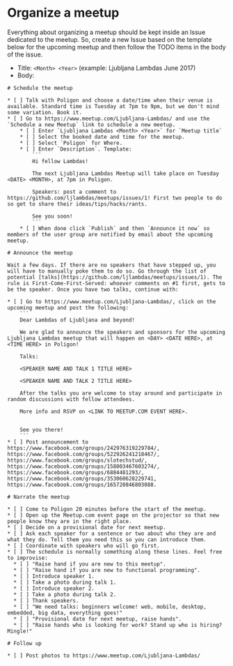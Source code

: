 
# Organize a meetup

Everything about organizing a meetup should be kept inside an Issue dedicated to the meetup. 
So, create a new Issue based on the template below for the upcoming meetup and then follow the TODO items in the body of the issue.

* Title: `<Month> <Year>` (example: Ljubljana Lambdas June 2017)
* Body:

```
# Schedule the meetup

* [ ] Talk with Poligon and choose a date/time when their venue is available. Standard time is Tuesday at 7pm to 9pm, but we don't mind some variation. Book it.
* [ ] Go to https://www.meetup.com/Ljubljana-Lambdas/ and use the `Schedule a new Meetup` link to schedule a new meetup.
    * [ ] Enter `Ljubljana Lambdas <Month> <Year>` for `Meetup title`
    * [ ] Select the booked date and time for the meetup.
    * [ ] Select `Poligon` for Where.
    * [ ] Enter `Description`. Template:
        ```
        Hi fellow Lambdas!

        The next Ljubljana Lambdas Meetup will take place on Tuesday <DATE> <MONTH>, at 7pm in Poligon.

        Speakers: post a comment to https://github.com/ljlambdas/meetups/issues/1! First two people to do so get to share their ideas/tips/hacks/rants.

        See you soon!
        ```
    * [ ] When done click `Publish` and then `Announce it now` so members of the user group are notified by email about the upcoming meetup.

# Announce the meetup

Wait a few days. If there are no speakers that have stepped up, you will have to manually poke them to do so. Go through the list of potential [talks](https://github.com/ljlambdas/meetups/issues/1). The rule is First-Come-First-Served: whoever comments on #1 first, gets to be the speaker. Once you have two talks, continue with:

* [ ] Go to https://www.meetup.com/Ljubljana-Lambdas/, click on the upcoming meetup and post the following:
    ```
    Dear Lambdas of Ljubljana and beyond!

    We are glad to announce the speakers and sponsors for the upcoming Ljubljana Lambdas meetup that will happen on <DAY> <DATE HERE>, at <TIME HERE> in Poligon!

    Talks:
    
    <SPEAKER NAME AND TALK 1 TITLE HERE>

    <SPEAKER NAME AND TALK 2 TITLE HERE>

    After the talks you are welcome to stay around and participate in random discussions with fellow attendees.

    More info and RSVP on <LINK TO MEETUP.COM EVENT HERE>.


    See you there!
    ```
* [ ] Post announcement to https://www.facebook.com/groups/242976319229784/, https://www.facebook.com/groups/522926241218467/, https://www.facebook.com/groups/slotechstud/, https://www.facebook.com/groups/158003467603274/, https://www.facebook.com/groups/6884481293/, https://www.facebook.com/groups/353060628229741, https://www.facebook.com/groups/165720846803088.

# Narrate the meetup

* [ ] Come to Poligon 20 minutes before the start of the meetup.
* [ ] Open up the Meetup.com event page on the projector so that new people know they are in the right place.
* [ ] Decide on a provisional date for next meetup.
* [ ] Ask each speaker for a sentence or two about who they are and what they do. Tell them you need this so you can introduce them.
* [ ] Coordinate with speakers who will go first.
* [ ] The schedule is normally something along these lines. Feel free to improvise:
  * [ ] "Raise hand if you are new to this meetup".
  * [ ] "Raise hand if you are new to functional programming".
  * [ ] Introduce speaker 1.
  * [ ] Take a photo during talk 1.
  * [ ] Introduce speaker 2.
  * [ ] Take a photo during talk 2.
  * [ ] Thank speakers.
  * [ ] "We need talks: beginners welcome! web, mobile, desktop, embedded, big data, everything goes!"
  * [ ] "Provisional date for next meetup, raise hands".
  * [ ] "Raise hands who is looking for work? Stand up who is hiring? Mingle!"

# Follow up

* [ ] Post photos to https://www.meetup.com/Ljubljana-Lambdas/
```
